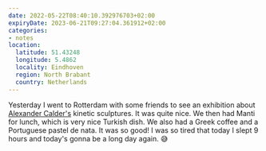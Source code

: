 ```yaml
---
date: 2022-05-22T08:40:10.392976703+02:00
expiryDate: 2023-06-21T09:27:04.361912+02:00
categories:
- notes
location:
  latitude: 51.43248
  longitude: 5.4862
  locality: Eindhoven
  region: North Brabant
  country: Netherlands
---
```


Yesterday I went to Rotterdam with some friends to see an exhibition about [Alexander Calder's](https://en.wikipedia.org/wiki/Alexander_Calder) kinetic sculptures. It was quite nice. We then had Manti for lunch, which is very nice Turkish dish. We also had a Greek coffee and a Portuguese pastel de nata. It was so good! I was so tired that today I slept 9 hours and today's gonna be a long day again. 😅
